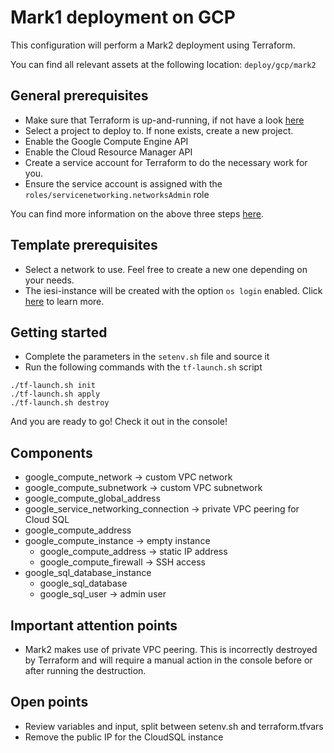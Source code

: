 # Mark1 deployment on GCP

This configuration will perform a Mark2 deployment using Terraform.

You can find all relevant assets at the following location: ```deploy/gcp/mark2```

## General prerequisites
* Make sure that Terraform is up-and-running, if not have a look [here](https://learn.hashicorp.com/terraform/gcp/intro)
* Select a project to deploy to. If none exists, create a new project.
* Enable the Google Compute Engine API
* Enable the Cloud Resource Manager API
* Create a service account for Terraform to do the necessary work for you.
* Ensure the service account is assigned with the ```roles/servicenetworking.networksAdmin``` role

You can find more information on the above three steps [here](https://learn.hashicorp.com/terraform/gcp/build).

## Template prerequisites
* Select a network to use. Feel free to create a new one depending on your needs.
* The iesi-instance will be created with the option `os login` enabled. Click [here](https://cloud.google.com/compute/docs/oslogin) to learn more.

## Getting started
* Complete the parameters in the `setenv.sh` file and source it
* Run the following commands with the ```tf-launch.sh``` script

```
./tf-launch.sh init
./tf-launch.sh apply
./tf-launch.sh destroy
```

And you are ready to go! Check it out in the console!

## Components

* google_compute_network -> custom VPC network
* google_compute_subnetwork -> custom VPC subnetwork
* google_compute_global_address
* google_service_networking_connection -> private VPC peering for Cloud SQL
* google_compute_address
* google_compute_instance -> empty instance
  * google_compute_address -> static IP address
  * google_compute_firewall -> SSH access
* google_sql_database_instance
  * google_sql_database
  * google_sql_user -> admin user

## Important attention points
* Mark2 makes use of private VPC peering. This is incorrectly destroyed by Terraform and will require a manual action in the console before or after running the destruction.

## Open points
* Review variables and input, split between setenv.sh and terraform.tfvars
* Remove the public IP for the CloudSQL instance